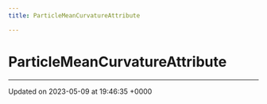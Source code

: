 ```yaml
---
title: ParticleMeanCurvatureAttribute

---
```


# ParticleMeanCurvatureAttribute





-------------------------------

Updated on 2023-05-09 at 19:46:35 +0000